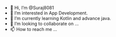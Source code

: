 - 👋 Hi, I’m @Suraj8081
- 👀 I’m interested in App Development.
- 🌱 I’m currently learning Kotlin and advance java.
- 💞️ I’m looking to collaborate on ...
- 📫 How to reach me ...

<!---
Suraj8081/Suraj8081 is a ✨ special ✨ repository because its `README.md` (this file) appears on your GitHub profile.
You can click the Preview link to take a look at your changes.
--->
